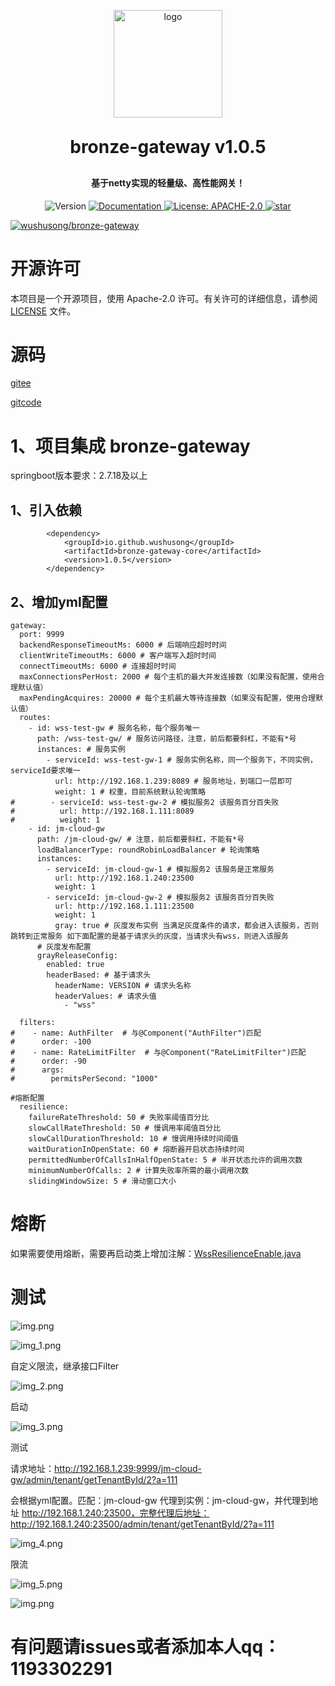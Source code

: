 
<p align="center">
	<img alt="logo" src="doc/logo_1.png" width="174" height="172">
</p>
<h1 align="center" style="margin: 30px 0 30px; font-weight: bold;">bronze-gateway v1.0.5</h1>
<h4 align="center">基于netty实现的轻量级、高性能网关！</h4>
<p align="center">

  <img alt="Version" src="https://img.shields.io/badge/version-1.0.5-blue.svg?cacheSeconds=2592000" />
  <a href="https://nas2.wushusong.cn/note/" target="_blank">
    <img alt="Documentation" src="https://img.shields.io/badge/documentation-yes-brightgreen.svg" />
  </a>
  <a href="#" target="_blank">
    <img alt="License: APACHE-2.0" src="https://img.shields.io/badge/License-apache2.0-yellow.svg" />
  </a>
  <a href='https://gitee.com/wushusong/bronze-gateway/stargazers'><img src='https://gitee.com/wushusong/bronze-gateway/badge/star.svg?theme=dark' alt='star'></img></a>

[![wushusong/bronze-gateway](https://gitee.com/wushusong/bronze-gateway/widgets/widget_card.svg?colors=393222,ebdfc1,fffae5,d8ca9f,393222,a28b40)](https://gitee.com/wushusong/bronze-gateway)

</p>

# 开源许可

本项目是一个开源项目，使用 Apache-2.0 许可。有关许可的详细信息，请参阅 [LICENSE](LICENSE) 文件。

# 源码

[gitee](https://gitee.com/wushusong/bronze-gateway)

[gitcode](https://gitcode.com/wushusong/bronze-gateway)

# 1、项目集成 bronze-gateway

springboot版本要求：2.7.18及以上

## 1、引入依赖

````
        <dependency>
            <groupId>io.github.wushusong</groupId>
            <artifactId>bronze-gateway-core</artifactId>
            <version>1.0.5</version>
        </dependency>
````

## 2、增加yml配置

````
gateway:
  port: 9999
  backendResponseTimeoutMs: 6000 # 后端响应超时时间
  clientWriteTimeoutMs: 6000 # 客户端写入超时时间
  connectTimeoutMs: 6000 # 连接超时时间
  maxConnectionsPerHost: 2000 # 每个主机的最大并发连接数（如果没有配置，使用合理默认值）
  maxPendingAcquires: 20000 # 每个主机最大等待连接数（如果没有配置，使用合理默认值）
  routes:
    - id: wss-test-gw # 服务名称，每个服务唯一
      path: /wss-test-gw/ # 服务访问路径，注意，前后都要斜杠，不能有*号
      instances: # 服务实例
        - serviceId: wss-test-gw-1 # 服务实例名称，同一个服务下，不同实例，serviceId要求唯一
          url: http://192.168.1.239:8089 # 服务地址，到端口一层即可
          weight: 1 # 权重，目前系统默认轮询策略
#        - serviceId: wss-test-gw-2 # 模拟服务2 该服务百分百失败
#          url: http://192.168.1.111:8089
#          weight: 1
    - id: jm-cloud-gw
      path: /jm-cloud-gw/ # 注意，前后都要斜杠，不能有*号
      loadBalancerType: roundRobinLoadBalancer # 轮询策略
      instances:
        - serviceId: jm-cloud-gw-1 # 模拟服务2 该服务是正常服务
          url: http://192.168.1.240:23500
          weight: 1
        - serviceId: jm-cloud-gw-2 # 模拟服务2 该服务百分百失败
          url: http://192.168.1.111:23500
          weight: 1
          gray: true # 灰度发布实例 当满足灰度条件的请求，都会进入该服务，否则跳转到正常服务 如下面配置的是基于请求头的灰度，当请求头有wss，则进入该服务
      # 灰度发布配置
      grayReleaseConfig:
        enabled: true
        headerBased: # 基于请求头
          headerName: VERSION # 请求头名称
          headerValues: # 请求头值
            - "wss"

  filters:
#    - name: AuthFilter  # 与@Component("AuthFilter")匹配
#      order: -100
#    - name: RateLimitFilter  # 与@Component("RateLimitFilter")匹配
#      order: -90
#      args:
#        permitsPerSecond: "1000"

#熔断配置
  resilience:
    failureRateThreshold: 50 # 失败率阈值百分比
    slowCallRateThreshold: 50 # 慢调用率阈值百分比
    slowCallDurationThreshold: 10 # 慢调用持续时间阈值
    waitDurationInOpenState: 60 # 熔断器开启状态持续时间
    permittedNumberOfCallsInHalfOpenState: 5 # 半开状态允许的调用次数
    minimumNumberOfCalls: 2 # 计算失败率所需的最小调用次数
    slidingWindowSize: 5 # 滑动窗口大小
````

# 熔断

如果需要使用熔断，需要再启动类上增加注解：[WssResilienceEnable.java](bronze-gateway-core%2Fsrc%2Fmain%2Fjava%2Fcom%2Fwss%2Fbronze%2Fgateway%2Fcore%2Fannotation%2FWssResilienceEnable.java)

# 测试

![img.png](doc/img.png)

![img_1.png](doc/img_1.png)

自定义限流，继承接口Filter

![img_2.png](doc/img_2.png)

启动

![img_3.png](doc/img_3.png)

测试

请求地址：http://192.168.1.239:9999/jm-cloud-gw/admin/tenant/getTenantById/2?a=111

会根据yml配置。匹配：jm-cloud-gw 代理到实例：jm-cloud-gw，并代理到地址 http://192.168.1.240:23500，完整代理后地址： http://192.168.1.240:23500/admin/tenant/getTenantById/2?a=111

![img_4.png](doc/img_4.png)

限流

![img_5.png](doc/img_5.png)

![img.png](doc/img_6.png)

# 有问题请issues或者添加本人qq：1193302291
